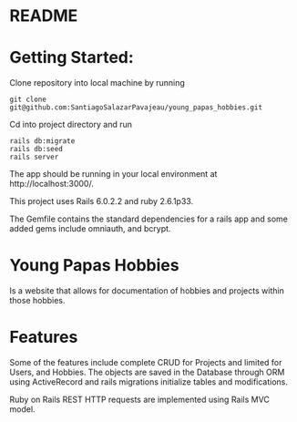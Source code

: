 # README

# Getting Started:

Clone repository into local machine by running 

```
git clone git@github.com:SantiagoSalazarPavajeau/young_papas_hobbies.git
```

Cd into project directory and run 

```
rails db:migrate
rails db:seed
rails server
```

The app should be running in your local environment at http://localhost:3000/.

This project uses Rails 6.0.2.2 and ruby 2.6.1p33. 

The Gemfile contains the standard dependencies for a rails app and some added gems include omniauth, and bcrypt.

# Young Papas Hobbies

Is a website that allows for documentation of hobbies and projects within those hobbies.

# Features

Some of the features include complete CRUD for Projects and limited for Users,  and Hobbies. The objects are saved in the Database through ORM using ActiveRecord and rails migrations initialize tables and modifications. 

Ruby on Rails REST HTTP requests are implemented using Rails MVC model.


